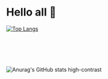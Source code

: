# Hello all :wave:
[![Top Langs](https://github-readme-stats.vercel.app/api/top-langs/?username=sanjami2010&langs_count=5)](https://github.com/sanjami2010/github-readme-stats)
# &nbsp;
![Anurag's GitHub stats high-contrast](https://github-readme-stats.vercel.app/api?username=sanjami2010&show_icons=true&theme=gruvbox_light)
# &nbsp;




